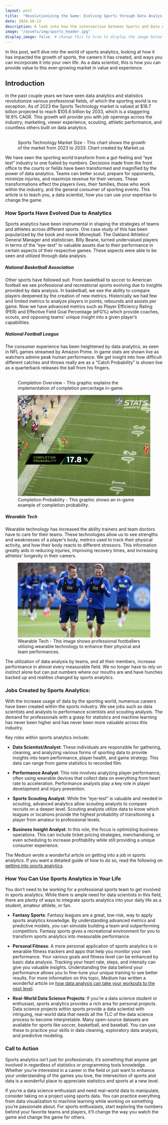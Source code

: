 ```yaml
---
layout: post
title:  "Revolutionizing the Game: Evolving Sports through Data Analysis"
date: 2024-10-22
description: A look into how the intersection between Sports and Data Analysis and elevate your game.   
image: "/assets/img/sports_header.jpg"
display_image: false  # change this to true to display the image below the banner 
---
```

<p class="intro"><span class="dropcap">I</span>n this post, we’ll dive into the world of sports analytics, looking at how it has impacted the growth of sports, the careers it has created, and ways you can incorporate it into your own life.  As a data scientist, this is how you can provide value to this ever-growing market in value and experience.</p>


## Introduction

In the past couple years we have seen data analytics and statistics revolutionize various professional fields, of which the sporting world is no exception.  As of 2023 the Sports Technology market is valued at $18.7 billion projected to reach $105.6 billion by 2033, which is a staggering 18.9% CAGR.  This growth will provide you with job openings across the industry; marketing, viewer experience, scouting, athletic performance, and countless others built on data analytics.

<figure>
	<img src="https://eladle21.github.io/my-blog/assets/img/Sports-Technology-Market-Size.jpg" alt=""> 
	<figcaption>Sports Technology Market Size - This chart shows the growth of the market from 2023 to 2033.  Chart created by Market.us</figcaption>
</figure>

We have seen the sporting world transform from a gut-feeling and “eye test” industry to one fueled by numbers.  Decisions made from the front office to the courts or fields have been transformed and magnified by the power of data analytics.  Teams can better scout, prepare for opponents, minimize injuries, and maximize revenue for their venues.  These transformations effect the players lives, their families, those who work within the industry, and the general consumer of sporting events.  This article is to teach you, a data scientist, how you can use your expertise to change the game.


### How Sports Have Evolved Due to Analytics

Sports analytics have been instrumental in shaping the strategies of teams and athletes across different sports.  One case study of this has been popularized by the book and movie Moneyball.  The Oakland Athletics’ General Manager and statistician, Billy Beane, turned undervalued players in terms of the “eye-test” to valuable assets due to their performance in certain aspects of their respective games.  These aspects were able to be seen and utilized through data analysis.

##### National Basketball Association

Other sports have followed suit.  From basketball to soccer to American football we see professional and recreational sports evolving due to insights provided by data analysis.  In basketball, we see the ability to compare players deepened by the creation of new metrics.  Historically we had few and limited metrics to analyze players in points, rebounds and assists per game.  Now we have advanced metrics such as Player Efficiency Rating (PER) and Effective Field Goal Percentage (eFG%) which provide coaches, scouts, and opposing teams’ unique insight into a given player’s capabilities.

##### National Football League

The consumer experience has been heightened by data analytics, as seen in NFL games streamed by Amazon Prime.  In game stats are shown live as watchers admire peak human performance.  We get insight into how difficult different catches and throws really are as a “Catch Probability” is shown live as a quarterback releases the ball from his fingers.

<figure>
	<img src="assets/img/Completion_Overview.png" alt="">
	<figcaption>Completion Overview - This graphic explains the implementation of completion percentage in-game.</figcaption>
</figure>

<figure>
	<img src="assets/img/Completion_Probability.png" alt=""> 
	<figcaption>Completion Probability - This graphic shows an in-game example of completion probability.</figcaption>
</figure>

##### Wearable Tech

Wearable technology has increased the ability trainers and team doctors have to care for their teams.  These technologies allow us to see strengths and weaknesses of a player’s body, metrics used to track their physical activity, and how their body reacts to different stressors.  This information greatly aids in reducing injuries, improving recovery times, and increasing athletes’ longevity in their careers.

<figure>
	<img src="assets/img/wearable_tech.jpg" alt=""> 
	<figcaption>Wearable Tech - This image shows professional footballers utilizing wearable technology to enhance their physical and team performances.</figcaption>
</figure>



The utilization of data analysis by teams, and all their members, increase performance in almost every measurable field.  We no longer have to rely on instinct alone but can put numbers where our mouths are and have hunches backed up and realities changed by sports analytics.


### Jobs Created by Sports Analytics:

With the increase usage of data by the sporting world, numerous careers have been created within the sports industry.  We see jobs such as data scientists and analysts to performance scientists and scouting analysts.  The demand for professionals with a grasp for statistics and machine learning has never been higher and has never been more valuable across this industry.

Key roles within sports analytics include:

- **Data Scientist/Analyst**: These individuals are responsible for gathering, cleaning, and analyzing various forms of sporting data to provide insights into team performance, player health, and game strategy.  This data can range from game statistics to recorded film.

- **Performance Analyst**: This role involves analyzing player performance, often using wearable devices that collect data on everything from heart rate to acceleration. Performance analysts play a key role in player development and injury prevention.

- **Sports Scouting Analyst**: While the “eye-test” is valuable and needed in scouting, advanced analytics allow scouting analysts to compare recruits on a deeper level.  Scouting analysts utilize data to know which leagues or locations provide the highest probability of transitioning a player from amateur to professional levels.

- **Business Insight Analyst**: In this role, the focus is optimizing business operations. This can include ticket pricing strategies, merchandising, or even scheduling to increase profitability while still providing a unique consumer experience.

The Medium wrote a wonderful article on getting into a job in sports analytics.  If you want a detailed guide of how to do so, read the following on [getting into sports analytics](https://medium.com/@GregorydSam/getting-into-sports-analytics-2-0-129dfb87f5be).


### How You Can Use Sports Analytics in Your Life

You don’t need to be working for a professional sports team to get involved in sports analytics. While there is ample need for data scientists in this field, there are plenty of ways to integrate sports analytics into your daily life as a student, amateur athlete, or fan.

- **Fantasy Sports**: Fantasy leagues are a great, low-risk, way to apply sports analytics knowledge. By understanding advanced metrics and predictive models, you can simulate building a team and outperforming competitors.  Fantasy sports gives a recreational environment for you to transform sports analytics into measurable performance.

- **Personal Fitness**: A more personal application of sports analytics is in wearable fitness trackers and apps that help you monitor your own performance. Your various goals and fitness level can be enhanced by basic data analysis.  Tracking your heart rate, steps, and intensity can give you valuable insights. Understanding the data behind your performance allows you to fine-tune your unique training to see better results.  For more information on this topic, Medium has written a wonderful article on [how data analysis can take your workouts to the next level](https://medium.com/@youniss/the-science-of-fitness-how-data-analysis-can-take-your-workouts-to-the-next-level-7fd846c0edd8).

- **Real-World Data Science Projects**: If you’re a data science student or enthusiast, sports analytics provides a rich area for personal projects.  Data science projects within sports provide a data scientist with intriguing, real-world data that needs all the TLC of the data science process to become interpretable.  Many open-source datasets are available for sports like soccer, basketball, and baseball. You can use these to practice your skills in data cleaning, exploratory data analysis, and predictive modeling.


### Call to Action

Sports analytics isn’t just for professionals; it’s something that anyone get involved in regardless of statistics or programming tools knowledge. Whether you’re interested in a career in the field or just want to enhance your understanding of the games you love, the intersection of sports and data is a wonderful place to appreciate statistics and sports at a new level.

If you’re a data science enthusiast and need real-world data to manipulate, consider taking on a project using sports data. You can practice everything from data visualization to machine learning while working on something you’re passionate about. For sports enthusiasts, start exploring the numbers behind your favorite teams and players, it’ll change the way you watch the game and change the game for others.

